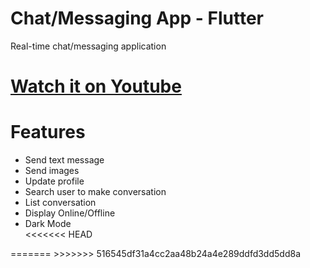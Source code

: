 # Chat/Messaging App - Flutter
Real-time chat/messaging application

# <a href="https://youtu.be/2FtAYoXZWTM">Watch it on Youtube</a>

# Features 
<ul>
    <li>Send text message</li>
    <li>Send images</li>
    <li>Update profile</li>
    <li>Search user to make conversation</li>
    <li>List conversation</li>
    <li>Display Online/Offline</li>
    <li>Dark Mode</li>
<<<<<<< HEAD
</ul>
=======
</ul>
>>>>>>> 516545df31a4cc2aa48b24a4e289ddfd3dd5dd8a
